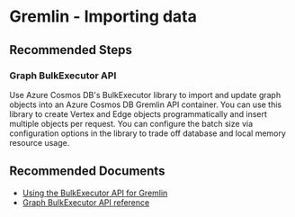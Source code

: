 <properties
	pageTitle="Gremlin Migration"
	description="Gremlin Development"
	service="microsoft.documentdb"
	resource="databaseAccounts"
	authors="bharathsreenivas"
	displayOrder="26"
	selfHelpType="resource"
	supportTopicIds="32597507"
	resourceTags=""
	productPesIds="15585"
	cloudEnvironments="public"
	articleId="989307be-883e-45eb-b8f2-f747c7deca56"
/>
# Gremlin - Importing data

## **Recommended Steps**

### **Graph BulkExecutor API**
Use Azure Cosmos DB's BulkExecutor library to import and update graph objects into an Azure Cosmos DB Gremlin API container. You can use this library to create Vertex and Edge objects programmatically and insert multiple objects per request.
You can configure the batch size via configuration options in the library to trade off database and local memory resource usage.

## **Recommended Documents**
* [Using the BulkExecutor API for Gremlin](https://docs.microsoft.com/azure/cosmos-db/bulk-executor-graph-dotnet)
* [Graph BulkExecutor API reference](https://docs.microsoft.com/dotnet/api/microsoft.azure.cosmosdb.bulkexecutor.graph?view=azure-dotnet)
